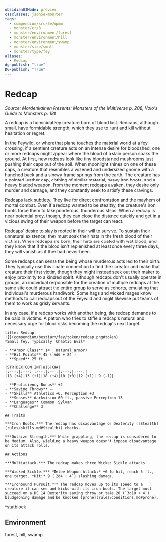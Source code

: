 ```yaml
---
obsidianUIMode: preview
cssclasses: json5e-monster
tags:
  - compendium/src/5e/mpmm
  - monster/cr/3
  - monster/environment/forest
  - monster/environment/hill
  - monster/environment/swamp
  - monster/size/small
  - monster/type/fey
aliases:
  - Redcap
dg-publish: "true"
DG-publish: "True"
---
```

# Redcap
*Source: Mordenkainen Presents: Monsters of the Multiverse p. 208, Volo's Guide to Monsters p. 188*  

A redcap is a homicidal Fey creature born of blood lust. Redcaps, although small, have formidable strength, which they use to hunt and kill without hesitation or regret.

In the Feywild, or where that plane touches the material world at a fey crossing, if a sentient creature acts on an intense desire for bloodshed, one or more redcaps might appear where the blood of a slain person soaks the ground. At first, new redcaps look like tiny bloodstained mushrooms just pushing their caps out of the soil. When moonlight shines on one of these caps, a creature that resembles a wizened and undersized gnome with a hunched back and a sinewy frame springs from the earth. The creature has a pointed leather cap, clothing of similar material, heavy iron boots, and a heavy bladed weapon. From the moment redcaps awaken, they desire only murder and carnage, and they constantly seek to satisfy these cravings.

Redcaps lack subtlety. They live for direct confrontation and the mayhem of mortal combat. Even if a redcap wanted to be stealthy, the creature's iron boots force them to take ponderous, thunderous steps. When a redcap is near potential prey, though, they can close the distance quickly and get in a vicious swing of their weapon before the target can react.

Redcaps' desire to slay is rooted in their will to survive. To sustain their unnatural existence, they must soak their hats in the fresh blood of their victims. When redcaps are born, their hats are coated with wet blood, and they know that if the blood isn't replenished at least once every three days, they will vanish as if they had never been.

Some redcaps can sense the being whose murderous acts led to their birth. They typically use this innate connection to find their creator and make that creature their first victim, though they might instead seek out their maker to enjoy proximity to a kindred spirit. Although redcaps don't usually operate in groups, an individual responsible for the creation of multiple redcaps at the same site could attract the entire group to serve as cohorts, emulating that individual's murderous handiwork. Some hags and wicked mages know methods to call redcaps out of the Feywild and might likewise put teams of them to work as grisly servants.

In any case, if a redcap works with another being, the redcap demands to be paid in victims. A patron who tries to stifle a redcap's natural and necessary urge for blood risks becoming the redcap's next target.

```ad-statblock
title: Redcap
![](compendium/bestiary/fey/token/redcap.png#token)
*Small fey, Typically  Chaotic Evil*

- **Armor Class** 14  (natural armor)
- **Hit Points** 45 (`6d6 + 24`)
- **Speed** 25 ft.

|STR|DEX|CON|INT|WIS|CHA|
|:---:|:---:|:---:|:---:|:---:|:---:|
|18 (+4)|13 (+1)|18 (+4)|10 (+0)|12 (+1)| 9 (-1)|

- **Proficiency Bonus** +2
- **Saving Throws** ⏤
- **Skills** Athletics +6, Perception +3
- **Senses** darkvision 60 ft., passive Perception 13
- **Languages** Common, Sylvan
- **Challenge** 3

## Traits

***Iron Boots.*** The redcap has disadvantage on Dexterity ([Stealth](rules/skills.md#Stealth)) checks.

***Outsize Strength.*** While grappling, the redcap is considered to be Medium. Also, wielding a heavy weapon doesn't impose disadvantage on its attack rolls.

## Actions

***Multiattack.*** The redcap makes three Wicked Sickle attacks.

***Wicked Sickle.*** *Melee Weapon Attack:* +6 to hit, reach 5 ft., one target. *Hit:* 9 (`2d4 + 4`) slashing damage.

***Ironbound Pursuit.*** The redcap moves up to its speed to a creature it can see and kicks with its iron boots. The target must succeed on a DC 14 Dexterity saving throw or take 20 (`3d10 + 4`) bludgeoning damage and be knocked [prone](rules/conditions.md#prone).
```
^statblock

## Environment

forest, hill, swamp